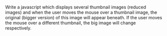 Write a javascript which displays several thumbnail images (reduced images) and when the user moves the mouse over a thumbnail image, the original (bigger version) of this image will appear beneath. If the user moves the mouse over a different thumbnail, the big image will change respectively.
